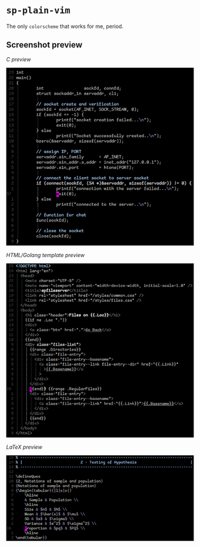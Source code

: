 # `sp-plain-vim`

The only `colorscheme` that works for me, period.

## Screenshot preview

*C preview*

![C preview](ss.png)

*HTML/Golang template preview*

![HTML/Golang template preview](ss2.png)

*LaTeX preview*

![LaTeX preview](ss3.png)
